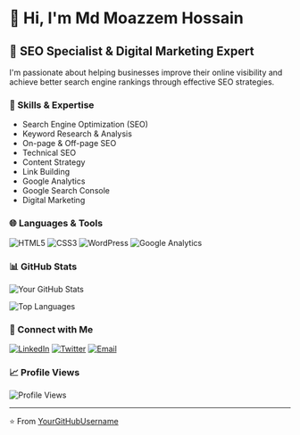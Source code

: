 # 👋 Hi, I'm Md Moazzem Hossain

## 🎯 SEO Specialist & Digital Marketing Expert

I'm passionate about helping businesses improve their online visibility and achieve better search engine rankings through effective SEO strategies.

### 🔧 Skills & Expertise

- Search Engine Optimization (SEO)
- Keyword Research & Analysis
- On-page & Off-page SEO
- Technical SEO
- Content Strategy
- Link Building
- Google Analytics
- Google Search Console
- Digital Marketing

### 🌐 Languages & Tools

![HTML5](https://img.shields.io/badge/-HTML5-E34F26?style=flat-square&logo=html5&logoColor=white)
![CSS3](https://img.shields.io/badge/-CSS3-1572B6?style=flat-square&logo=css3)
![WordPress](https://img.shields.io/badge/-WordPress-21759B?style=flat-square&logo=WordPress&logoColor=white)
![Google Analytics](https://img.shields.io/badge/-Google%20Analytics-E37400?style=flat-square&logo=google-analytics&logoColor=white)

### 📊 GitHub Stats

![Your GitHub Stats](https://github-readme-stats.vercel.app/api?username=YourGitHubUsername&show_icons=true&theme=radical)

![Top Languages](https://github-readme-stats.vercel.app/api/top-langs/?username=YourGitHubUsername&layout=compact&theme=radical)

### 🤝 Connect with Me

[![LinkedIn](https://img.shields.io/badge/-LinkedIn-0077B5?style=flat-square&logo=LinkedIn&logoColor=white)](https://www.linkedin.com/in/md-moazzem-hossain-mehedi/)
[![Twitter](https://img.shields.io/badge/-Twitter-1DA1F2?style=flat-square&logo=Twitter&logoColor=white)](https://x.com/MhMehedi06?t=bGYSHSaar1tZuQRho4dfQg&s=08 )
[![Email](https://img.shields.io/badge/-Email-D14836?style=flat-square&logo=Gmail&logoColor=white)](mhmehedi2829@gmail.com)

### 📈 Profile Views

![Profile Views](https://komarev.com/ghpvc/?username=YourGitHubUsername&color=brightgreen)

---

⭐️ From [YourGitHubUsername](https://github.com/YourGitHubUsername)
